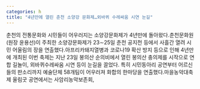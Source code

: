 ```yaml
---
categories: h
title: "4년만에 열린 춘천 소양강 문화제…외바퀴 수레싸움 시연 눈길"
---
```

춘천의 전통문화와 시민들이 어우러지는 소양강문화제가 4년만에 돌아왔다.춘천문화원(원장 윤용선)이 주최한 소양강문화제가 23∼25일 춘천 공지천 등에서 사흘간 열려 시민 어울림의 장을 연출했다.아프리카돼지열병과 코로나19 확산 방지 등으로 인해 4년만에 개최된 이번 축제는 지난 23일 봉의산 순의비에서 열린 봉의산 충의제를 시작으로 연합 길놀이, 외바퀴수레싸움 시연 등이 눈길을 끌었다. 특히 시민동아리 공연부터 어르신들의 판소리까지 예술단체 58개팀이 어우러져 화합의 한마당을 연출했다.마을농악대축제 울림굿 공연에서는 사암리농악보존회,
